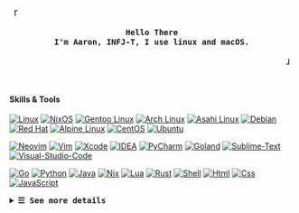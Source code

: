 <p align="left"><strong><samp>「</samp></strong></p>
  <p align="center">
    <samp>
      <b>
        Hello There
      <br>
        I'm Aaron, INFJ-T, I use linux and macOS.
      </b>
    </samp>
  </p>
<p align="right"><strong><samp>」</samp></strong></p>
<br>

#### Skills & Tools

<!-- Badges List: https://github.com/alexandresanlim/Badges4-README.md-Profile -->
<!-- Badges Search: https://github.com/Aveek-Saha/GitHub-Profile-Badges -->

[![Linux](https://img.shields.io/badge/Linux-FCC624?&logo=linux&logoColor=black)](https://github.com/torvalds/linux)
[![NixOS](https://img.shields.io/badge/NixOS-5277C3.svg?&logo=NixOS&logoColor=white)](https://github.com/NixOS)
[![Gentoo Linux](https://img.shields.io/badge/Gentoo-54487A.svg?&logo=Gentoo&logoColor=white)](https://github.com/gentoo)
[![Arch Linux](https://img.shields.io/badge/Arch%20Linux-1793D1.svg?&logo=Arch-Linux&logoColor=white)](https://github.com/archlinux)
[![Asahi Linux](https://img.shields.io/badge/Asahi%20Linux-A61200.svg?&logo=Asahi-Linux&logoColor=white)](https://github.com/AsahiLinux)
[![Debian](https://img.shields.io/badge/Debian-A81D33.svg?&logo=Debian&logoColor=white)](https://github.com/Debian)
[![Red Hat](https://img.shields.io/badge/Red%20Hat-EE0000.svg?&logo=Red-Hat&logoColor=white)](https://github.com/RedHatOfficial)
[![Alpine Linux](https://img.shields.io/badge/Alpine%20Linux-0D597F.svg?&logo=Alpine-Linux&logoColor=white)](https://github.com/alpinelinux)
[![CentOS](https://img.shields.io/badge/CentOS-262577.svg?&logo=CentOS&logoColor=white)](https://github.com/CentOS)
[![Ubuntu](https://img.shields.io/badge/Ubuntu-E95420.svg?&logo=Ubuntu&logoColor=white)](https://github.com/ubuntu)

[![Neovim](https://img.shields.io/badge/Neovim-57A143.svg?&logo=Neovim&logoColor=white)](https://github.com/neovim)
[![Vim](https://img.shields.io/badge/Vim-019733.svg?&logo=Vim&logoColor=white)](https://www.vim.org/)
[![Xcode](https://img.shields.io/badge/Xcode-147EFB.svg?&logo=Xcode&logoColor=white)](https://developer.apple.com/xcode/)
[![IDEA](https://img.shields.io/badge/IntelliJ%20IDEA-000000.svg?&logo=IntelliJ-IDEA&logoColor=white)](https://www.jetbrains.com)
[![PyCharm](https://img.shields.io/badge/PyCharm-000000.svg?&logo=PyCharm&logoColor=white)](https://www.jetbrains.com/)
[![Goland](https://img.shields.io/badge/GoLand-000000.svg?&logo=GoLand&logoColor=white)](https://www.jetbrains.com/)
[![Sublime-Text](https://img.shields.io/badge/Sublime%20Text-FF9800.svg?&logo=Sublime-Text&logoColor=white)](https://www.sublimetext.com/)
[![Visual-Studio-Code](https://img.shields.io/badge/Visual%20Studio%20Code-007ACC.svg?&logo=Visual-Studio-Code&logoColor=white)](https://code.visualstudio.com/)

[![Go](https://img.shields.io/badge/Go-00ADD8.svg?&logo=Go&logoColor=white)]()
[![Python](https://img.shields.io/badge/Python-3776AB.svg?&logo=Python&logoColor=white)](https://go.dev/)
[![Java](https://img.shields.io/badge/Java-FF9800.svg?&logo=coffeescript&logoColor=white)](https://www.java.com/)
[![Nix](https://img.shields.io/badge/Nix-5277C3?&logo=NixOS&logoColor=white)](https://nixos.org/)
[![Lua](https://img.shields.io/badge/Lua-2C2D72.svg?&logo=Lua&logoColor=white)](https://www.lua.org/)
[![Rust](https://img.shields.io/badge/Rust-000000.svg?&logo=Rust&logoColor=white)](https://www.rust-lang.org/)
[![Shell](https://img.shields.io/badge/Shell-FFD500.svg?&logo=Shell&logoColor=black)](https://en.wikipedia.org/wiki/Shell_script)
[![Html](https://img.shields.io/badge/HTML5-E34F26.svg?&logo=HTML5&logoColor=white)](https://www.w3schools.com/html/)
[![Css](https://img.shields.io/badge/CSS3-1572B6.svg?&logo=CSS3&logoColor=white)](https://www.w3schools.com/css/)
[![JavaScript](https://img.shields.io/badge/JavaScript-F7DF1E.svg?&logo=JavaScript&logoColor=black)](https://www.w3schools.com/js/)


<details>
<summary><samp><b>&#9776; See more details</b></samp></summary>
  </summary>

  <!-- Github Trophy -->
  <div align="center">
  <table>
  <tr>
    
  <td><a href="#--------"><img align="center" alt="GitHub Trophy" src="https://streak-stats.demolab.com?user=27Aaron&theme=nord&hide_border=true&border_radius=20&background=20212C"></a></td>
  </tr>
  </table>
  </div>

  <!-- Github Stats -->
  <div align="center">
  <table>
  <tr>
  <td><a href="#--------"><img height="137px" align="center" alt="GitHub Stats" src="https://github-readme-stats.vercel.app/api?username=27Aaron&count_private=true&show_icons=true&border_radius=20&include_all_commits=true&line_height=21&hide_border=true&bg_color=20212C&text_color=81A1C1&title_color=81A1C1&icon_color=58a6ff"/></a></td>
  <td><a href="#--------"><img height="137px" align="center" alt="Top Language" src="https://github-readme-stats.vercel.app/api/top-langs/?username=27Aaron&layout=compact&line_height=21&border_radius=20&hide_border=true&bg_color=20212C&text_color=81A1C1&title_color=81A1C1&icon_color=58a6ff"/></a></td>
  </tr>
  </table>
  </div>

  <!-- Contribution Snake -->
  <div align="center">
  <table>
  <tr>
  <td><a href="#--------"><img align="center" alt="Contribution Snake" src="./assets/snake/github-contribution-grid-snake-dark.svg"></a></td>
  </tr>
  </table>
  </div>

## Weekly Activity Summary
<!--START_SECTION:waka-->
**🐱 My GitHub Data** 

> 📦 67.0 kB Used in GitHub's Storage 
 > 
> 🏆 2,195 Contributions in the Year 2024
 > 
> 🚫 Not Opted to Hire
 > 
> 📜 17 Public Repositories 
 > 
> 🔑 8 Private Repositories 
 > 
**I'm an Early 🐤** 

```text
🌞 Morning                291 commits         ████░░░░░░░░░░░░░░░░░░░░░   15.50 % 
🌆 Daytime                848 commits         ███████████░░░░░░░░░░░░░░   45.15 % 
🌃 Evening                651 commits         █████████░░░░░░░░░░░░░░░░   34.66 % 
🌙 Night                  88 commits          █░░░░░░░░░░░░░░░░░░░░░░░░   04.69 % 
```
📅 **I'm Most Productive on Friday** 

```text
Monday                   226 commits         ███░░░░░░░░░░░░░░░░░░░░░░   12.03 % 
Tuesday                  212 commits         ███░░░░░░░░░░░░░░░░░░░░░░   11.29 % 
Wednesday                266 commits         ████░░░░░░░░░░░░░░░░░░░░░   14.16 % 
Thursday                 340 commits         █████░░░░░░░░░░░░░░░░░░░░   18.10 % 
Friday                   384 commits         █████░░░░░░░░░░░░░░░░░░░░   20.45 % 
Saturday                 219 commits         ███░░░░░░░░░░░░░░░░░░░░░░   11.66 % 
Sunday                   231 commits         ███░░░░░░░░░░░░░░░░░░░░░░   12.30 % 
```


📊 **This Week I Spent My Time On** 

```text
💬 Programming Languages: 
No Activity Tracked This Week

🔥 Editors: 
VS Code                  0 secs              █████████████████████████   100.00 % 

💻 Operating System: 
No Activity Tracked This Week
```

**I Mostly Code in JavaScript** 

```text
JavaScript               3 repos             ██████░░░░░░░░░░░░░░░░░░░   23.08 % 
HTML                     2 repos             ████░░░░░░░░░░░░░░░░░░░░░   15.38 % 
Nix                      2 repos             ████░░░░░░░░░░░░░░░░░░░░░   15.38 % 
Just                     1 repo              ██░░░░░░░░░░░░░░░░░░░░░░░   07.69 % 
Lua                      1 repo              ██░░░░░░░░░░░░░░░░░░░░░░░   07.69 % 
```



**Timeline**

![Lines of Code chart](https://raw.githubusercontent.com/27Aaron/27Aaron/main/assets/bar_graph.png)


<!--END_SECTION:waka-->

  </details>
  </div>
  
</details>